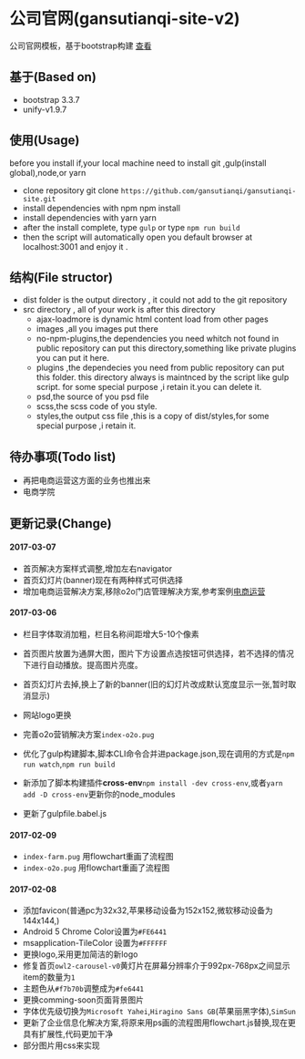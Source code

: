 # 公司官网(gansutianqi-site-v2)
公司官网模板，基于bootstrap构建 [查看](http://1.jq2.com:8082/)

## 基于(Based on)
+ bootstrap 3.3.7
+ unify-v1.9.7

## 使用(Usage)
before you install if,your local machine need to install git ,gulp(install global),node,or yarn
+ clone repository git clone `https://github.com/gansutianqi/gansutianqi-site.git`
+ install dependencies with npm npm install
+ install dependencies with yarn yarn
+ after the install complete, type `gulp` or type `npm run build`
+ then the script will automatically open you default browser at localhost:3001 and enjoy it .

## 结构(File structor)
 + dist folder is the output directory , it could not add to the git repository
 + src directory , all of your work is after this directory
    + ajax-loadmore is dynamic html content load from other pages
    + images ,all you images put there
    + no-npm-plugins,the dependencies you need whitch not found in public repository can put this directory,something like private plugins you can put it here.
    + plugins ,the dependecies you need from public repository can put this folder. this directory always is maintnced by the script like gulp script. for some special purpose ,i retain it.you can delete it.
    + psd,the source of you psd file
    + scss,the scss code of you style.
    + styles,the output css file ,this is a copy of dist/styles,for some special purpose ,i retain it.

## 待办事项(Todo list)
+ 再把电商运营这方面的业务也推出来
+ 电商学院

## 更新记录(Change)

#### 2017-03-07
+ 首页解决方案样式调整,增加左右navigator
+ 首页幻灯片(banner)现在有两种样式可供选择
+ 增加电商运营解决方案,移除o2o门店管理解决方案,参考案例[电商运营](http://www.irelint.com/ebusiness)



#### 2017-03-06
+ 栏目字体取消加粗，栏目名称间距增大5-10个像素
+ 首页图片放置为通屏大图，图片下方设置点选按钮可供选择，若不选择的情况下进行自动播放。提高图片亮度。
+ 首页幻灯片去掉,换上了新的banner(旧的幻灯片改成默认宽度显示一张,暂时取消显示)
+ 网站logo更换
+ 完善o2o营销解决方案`index-o2o.pug`

+ 优化了gulp构建脚本,脚本CLI命令合并进package.json,现在调用的方式是`npm run watch`,`npm run build`
+ 新添加了脚本构建插件**cross-env**`npm install -dev cross-env`,或者`yarn add -D cross-env`更新你的node_modules
+ 更新了gulpfile.babel.js

#### 2017-02-09
+ `index-farm.pug` 用flowchart重画了流程图
+ `index-o2o.pug` 用flowchart重画了流程图

#### 2017-02-08
+ 添加favicon(普通pc为32x32,苹果移动设备为152x152,微软移动设备为144x144,)
+ Android 5 Chrome Color设置为`#FE6441`
+ msapplication-TileColor 设置为`#FFFFFF`
+ 更换logo,采用更加简洁的新logo
+ 修复首页`owl2-carousel-v0`黄灯片在屏幕分辨率介于992px-768px之间显示item的数量为`1`
+ 主题色从`#f7b70b`调整成为`#fe6441`
+ 更换comming-soon页面背景图片
+ 字体优先级切换为`Microsoft Yahei`,`Hiragino Sans GB`(苹果丽黑字体),`SimSun`
+ 更新了企业信息化解决方案,将原来用ps画的流程图用flowchart.js替换,现在更具有扩展性,代码更加干净
+ 部分图片用css来实现
